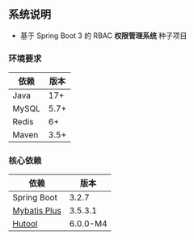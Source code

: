 ## 系统说明

- 基于 Spring Boot 3 的 RBAC **权限管理系统** 种子项目

### 环境要求

| 依赖    | 版本   |
|-------|------|
| Java  | 17+  |
| MySQL | 5.7+ |
| Redis | 6+   |
| Maven | 3.5+ |

### 核心依赖

| 依赖                                    | 版本       |
|---------------------------------------|----------|
| Spring Boot                           | 3.2.7    |
| [Mybatis Plus](https://baomidou.com/) | 3.5.3.1  |
| [Hutool](https://www.hutool.cn/)      | 6.0.0-M4 |
